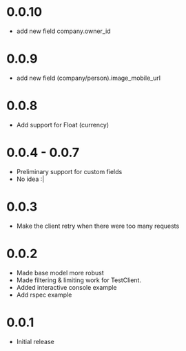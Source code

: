 # 0.0.10
- add new field company.owner_id

# 0.0.9
- add new field (company/person).image_mobile_url

# 0.0.8
- Add support for Float (currency)

# 0.0.4 - 0.0.7
- Preliminary support for custom fields
- No idea :|

# 0.0.3
- Make the client retry when there were too many requests

# 0.0.2
- Made base model more robust
- Made filtering & limiting work for TestClient.
- Added interactive console example
- Add rspec example

# 0.0.1
- Initial release
